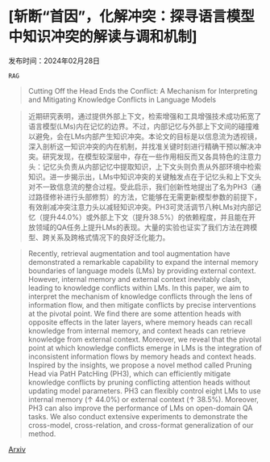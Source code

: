 # [斩断“首因”，化解冲突：探寻语言模型中知识冲突的解读与调和机制]

发布时间：2024年02月28日

`RAG`

> Cutting Off the Head Ends the Conflict: A Mechanism for Interpreting and Mitigating Knowledge Conflicts in Language Models

> 近期研究表明，通过提供外部上下文，检索增强和工具增强技术成功拓宽了语言模型(LMs)内在记忆的边界。不过，内部记忆与外部上下文间的碰撞难以避免，会在LMs内部产生知识冲突。本论文的目标是以信息流为透视镜，深入剖析这一知识冲突的内在机制，并找准关键时刻进行精确干预以解决冲突。研究发现，在模型较深层中，存在一些作用相反而又各具特色的注意力头：记忆头负责从内部记忆中提取知识，上下文头则负责从外部环境中检索知识。进一步揭示出，LMs中知识冲突的关键触发点在于记忆头和上下文头对不一致信息流的整合过程。受此启示，我们创新性地提出了名为PH3（通过路径修补进行头部修剪）的方法，它能够在无需更新模型参数的前提下，有效削减冲突注意力头以减轻知识冲突。PH3可灵活调节八种LMs对内部记忆（提升44.0%）或外部上下文（提升38.5%）的依赖程度，并且能在开放领域的QA任务上提升LMs的表现。大量的实验也证实了我们方法在跨模型、跨关系及跨格式情况下的良好泛化能力。

> Recently, retrieval augmentation and tool augmentation have demonstrated a remarkable capability to expand the internal memory boundaries of language models (LMs) by providing external context. However, internal memory and external context inevitably clash, leading to knowledge conflicts within LMs. In this paper, we aim to interpret the mechanism of knowledge conflicts through the lens of information flow, and then mitigate conflicts by precise interventions at the pivotal point. We find there are some attention heads with opposite effects in the later layers, where memory heads can recall knowledge from internal memory, and context heads can retrieve knowledge from external context. Moreover, we reveal that the pivotal point at which knowledge conflicts emerge in LMs is the integration of inconsistent information flows by memory heads and context heads. Inspired by the insights, we propose a novel method called Pruning Head via PatH PatcHing (PH3), which can efficiently mitigate knowledge conflicts by pruning conflicting attention heads without updating model parameters. PH3 can flexibly control eight LMs to use internal memory ($\uparrow$ 44.0%) or external context ($\uparrow$ 38.5%). Moreover, PH3 can also improve the performance of LMs on open-domain QA tasks. We also conduct extensive experiments to demonstrate the cross-model, cross-relation, and cross-format generalization of our method.

[Arxiv](https://arxiv.org/abs/2402.18154)